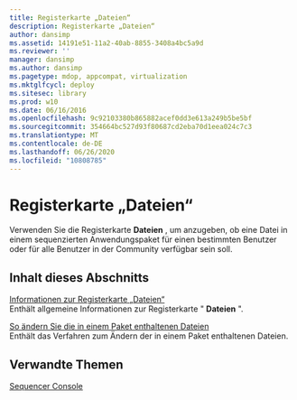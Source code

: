 ```yaml
---
title: Registerkarte „Dateien“
description: Registerkarte „Dateien“
author: dansimp
ms.assetid: 14191e51-11a2-40ab-8855-3408a4bc5a9d
ms.reviewer: ''
manager: dansimp
ms.author: dansimp
ms.pagetype: mdop, appcompat, virtualization
ms.mktglfcycl: deploy
ms.sitesec: library
ms.prod: w10
ms.date: 06/16/2016
ms.openlocfilehash: 9c92103380b865882acef0dd3e613a249b5be5bf
ms.sourcegitcommit: 354664bc527d93f80687cd2eba70d1eea024c7c3
ms.translationtype: MT
ms.contentlocale: de-DE
ms.lasthandoff: 06/26/2020
ms.locfileid: "10808785"
---
```

# Registerkarte „Dateien“


Verwenden Sie die Registerkarte **Dateien** , um anzugeben, ob eine Datei in einem sequenzierten Anwendungspaket für einen bestimmten Benutzer oder für alle Benutzer in der Community verfügbar sein soll.

## Inhalt dieses Abschnitts


<a href="" id="about-the-files-tab"></a>[Informationen zur Registerkarte „Dateien“](about-the-files-tab.md)  
Enthält allgemeine Informationen zur Registerkarte " **Dateien** ".

<a href="" id="how-to-modify-the-files-included-in-a-package"></a>[So ändern Sie die in einem Paket enthaltenen Dateien](how-to-modify-the-files-included-in-a-package.md)  
Enthält das Verfahren zum Ändern der in einem Paket enthaltenen Dateien.

## Verwandte Themen


[Sequencer Console](sequencer-console.md)

 

 





